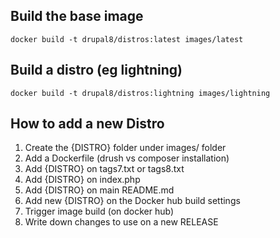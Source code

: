 ## Build the base image

```
docker build -t drupal8/distros:latest images/latest
```

## Build a distro (eg lightning)

```
docker build -t drupal8/distros:lightning images/lightning
```

## How to add a new Distro

1. Create the {DISTRO} folder under images/ folder
2. Add a Dockerfile (drush vs composer installation)
3. Add {DISTRO} on tags7.txt or tags8.txt
4. Add {DISTRO} on index.php
5. Add {DISTRO} on main README.md
6. Add new {DISTRO} on the Docker hub build settings
7. Trigger image build (on docker hub)
8. Write down changes to use on a new RELEASE
